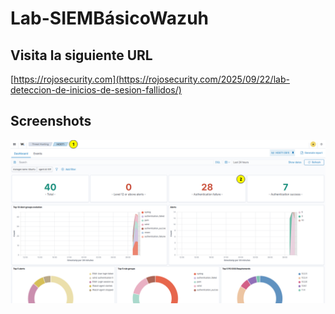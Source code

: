 # Lab-SIEMBásicoWazuh

## Visita la siguiente URL
[https://rojosecurity.com](https://rojosecurity.com/2025/09/22/lab-deteccion-de-inicios-de-sesion-fallidos/)

## Screenshots
<img src="AlertasGeneradasHost1.png">
